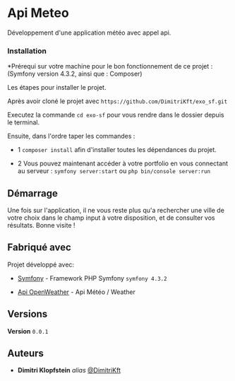 # Api Meteo

Développement d'une application météo avec appel api.


### Installation

*Prérequi sur votre machine pour le bon fonctionnement de ce projet : (Symfony version 4.3.2, ainsi que : Composer)

Les étapes pour installer le projet.

Après avoir cloné le projet avec ``https://github.com/DimitriKft/exo_sf.git``

Executez la commande ``cd exo-sf`` pour vous rendre dans le dossier depuis le terminal.

Ensuite, dans l'ordre taper les commandes : 

- 1 ``composer install`` afin d'installer toutes les dépendances du projet.

- 2 Vous pouvez maintenant accéder à votre portfolio en vous connectant au serveur : ``symfony server:start`` ou ``php bin/console server:run``


## Démarrage

Une fois sur l'application, il ne vous reste plus qu'a rechercher une ville de votre choix dans le champ input à votre disposition, et de consulter vos résultats.
Bonne visite ! 

## Fabriqué avec

Projet développé avec:

* [Symfony](https://symfony.com/) - Framework PHP Symfony
``symfony 4.3.2``

* [Api OpenWeather](https://openweathermap.org/) - Api Météo / Weather

## Versions

**Version** ``0.0.1``

## Auteurs
* **Dimitri Klopfstein** _alias_ [@DimitriKft](https://github.com/DimitriKft)


